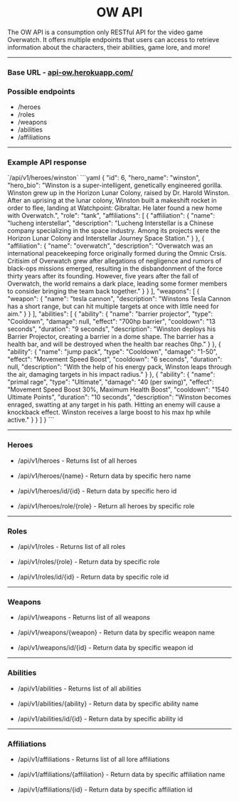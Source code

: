 <h1 align='center'> OW API </h1>

<p>The OW API is a consumption only RESTful API for the video game Overwatch. It offers multiple endpoints that users can access to retrieve information about the characters, their abilities, game lore, and more!</p>

---

<h3> Base URL - <a href="api-ow.herokuapp.com">api-ow.herokuapp.com/</a></h3>

<h3>Possible endpoints</h3>
<ul>
<li>/heroes</li>
<li>/roles</li>
<li>/weapons</li>
<li>/abilities</li>
<li>/affiliations</li>
</ul>

---

<h3>Example API response</h3>
`/api/v1/heroes/winston`
```yaml
{
"id": 6,
"hero_name": "winston",
"hero_bio": "Winston is a super-intelligent, genetically engineered gorilla. Winston grew up in the Horizon Lunar Colony, raised by Dr. Harold Winston. After an uprising at the lunar colony, Winston built a makeshift rocket in order to flee, landing at Watchpoint: Gibraltar. He later found a new home with Overwatch.",
"role": "tank",
"affiliations": [
{
"affiliation": {
"name": "lucheng interstellar",
"description": "Lucheng Interstellar is a Chinese company specializing in the space industry. Among its projects were the Horizon Lunar Colony and Interstellar Journey Space Station."
}
},
{
"affiliation": {
"name": "overwatch",
"description": "Overwatch was an international peacekeeping force originally formed during the Omnic Crsis. Critisim of Overwatch grew after allegations of negligence and rumors of black-ops missions emerged, resulting in the disbandonment of the force thirty years after its founding. However, five years after the fall of Overwatch, the world remains a dark place, leading some former members to consider bringing the team back together."
}
}
],
"weapons": [
{
"weapon": {
"name": "tesla cannon",
"description": "Winstons Tesla Cannon has a short range, but can hit multiple targets at once with little need for aim."
}
}
],
"abilities": [
{
"ability": {
"name": "barrier projector",
"type": "Cooldown",
"damage": null,
"effect": "700hp barrier",
"cooldown": "13 seconds",
"duration": "9 seconds",
"description": "Winston deploys his Barrier Projector, creating a barrier in a dome shape. The barrier has a health bar, and will be destroyed when the health bar reaches 0hp."
}
},
{
"ability": {
"name": "jump pack",
"type": "Cooldown",
"damage": "1-50",
"effect": "Movement Speed Boost",
"cooldown": "6 seconds",
"duration": null,
"description": "With the help of his energy pack, Winston leaps through the air, damaging targets in his impact radius."
}
},
{
"ability": {
"name": "primal rage",
"type": "Ultimate",
"damage": "40 (per swing)",
"effect": "Movement Speed Boost 30%, Maximum Health Boost",
"cooldown": "1540 Ultimate Points",
"duration": "10 seconds",
"description": "Winston becomes enraged, swatting at any target in his path. Hitting an enemy will cause a knockback effect. Winston receives a large boost to his max hp while active."
}
}
]
}
```

---

### Heroes
<ul>
<li>/api/v1/heroes - Returns list of all heroes</li>
<br>
<li>/api/v1/heroes/{name} - Return data by specific hero name</li>
<br>
<li>/api/v1/heroes/id/{id} - Return data by specific hero id</li>
<br>
<li>/api/v1/heroes/role/{role} - Return all heroes by specific role </li>
</ul>

---

<h3> Roles </h3>
<ul>
<li>/api/v1/roles - Returns list of all roles</li>
<br>
<li>/api/v1/roles/{role} - Return data by specific role</li>
<br>
<li>/api/v1/roles/id/{id} - Return data by specific role id</li>
</ul>

---

<h3> Weapons </h3>
<ul>
<li>/api/v1/weapons - Returns list of all weapons</li>
<br>
<li>/api/v1/weapons/{weapon} - Return data by specific weapon name</li>
<br>
<li>/api/v1/weapons/id/{id} - Return data by specific weapon id</li>
</ul>

---

<h3> Abilities </h3>
<ul>
<li>/api/v1/abilities - Returns list of all abilities</li>
<br>
<li>/api/v1/abilities/{ability} - Return data by specific ability name</li>
<br>
<li>/api/v1/abilities/id/{id} - Return data by specific ability id</li>
</ul>

---
<h3> Affiliations </h3>
<ul>
<li>/api/v1/affiliations - Returns list of all lore affiliations</li>
<br>
<li>/api/v1/affiliations/{affiliation} - Return data by specific affiliation name</li>
<br>
<li>/api/v1/affiliations/{id} - Return data by specific affiliation id
</ul>
